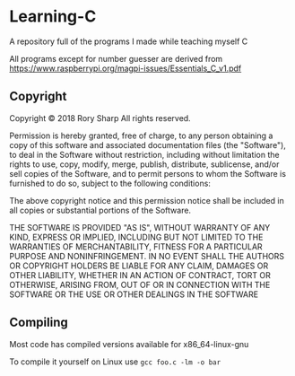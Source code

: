# Learning-C
A repository full of the programs I made while teaching myself C

All programs except for number guesser are derived from
https://www.raspberrypi.org/magpi-issues/Essentials_C_v1.pdf

## Copyright
Copyright © 2018  Rory Sharp All rights reserved.

Permission is hereby granted, free of charge, to any person obtaining a copy
of this software and associated documentation files (the "Software"), to deal
in the Software without restriction, including without limitation the rights
to use, copy, modify, merge, publish, distribute, sublicense, and/or sell
copies of the Software, and to permit persons to whom the Software is
furnished to do so, subject to the following conditions:

The above copyright notice and this permission notice shall be included in all
copies or substantial portions of the Software.

THE SOFTWARE IS PROVIDED "AS IS", WITHOUT WARRANTY OF ANY KIND, EXPRESS OR
IMPLIED, INCLUDING BUT NOT LIMITED TO THE WARRANTIES OF MERCHANTABILITY,
FITNESS FOR A PARTICULAR PURPOSE AND NONINFRINGEMENT. IN NO EVENT SHALL THE
AUTHORS OR COPYRIGHT HOLDERS BE LIABLE FOR ANY CLAIM, DAMAGES OR OTHER
LIABILITY, WHETHER IN AN ACTION OF CONTRACT, TORT OR OTHERWISE, ARISING FROM,
OUT OF OR IN CONNECTION WITH THE SOFTWARE OR THE USE OR OTHER DEALINGS IN THE
SOFTWARE

## Compiling
Most code has compiled versions available for x86_64-linux-gnu

To compile it yourself on Linux use
`gcc foo.c -lm -o bar`
